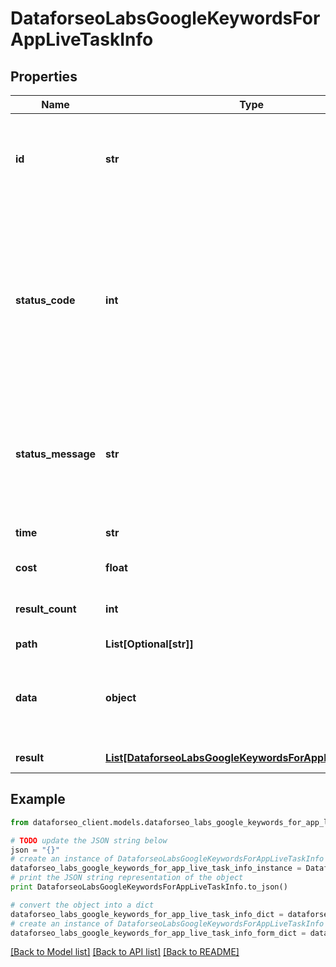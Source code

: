 # DataforseoLabsGoogleKeywordsForAppLiveTaskInfo


## Properties

Name | Type | Description | Notes
------------ | ------------- | ------------- | -------------
**id** | **str** | task identifier unique task identifier in our system in the UUID format | [optional] 
**status_code** | **int** | status code of the task generated by DataForSEO, can be within the following range: 10000-60000 you can find the full list of the response codes here | [optional] 
**status_message** | **str** | informational message of the task you can find the full list of general informational messages here | [optional] 
**time** | **str** | execution time, seconds | [optional] 
**cost** | **float** | total tasks cost, USD | [optional] 
**result_count** | **int** | number of elements in the result array | [optional] 
**path** | **List[Optional[str]]** | URL path | [optional] 
**data** | **object** | contains the same parameters that you specified in the POST request | [optional] 
**result** | [**List[DataforseoLabsGoogleKeywordsForAppLiveResultInfo]**](DataforseoLabsGoogleKeywordsForAppLiveResultInfo.md) | array of results | [optional] 

## Example

```python
from dataforseo_client.models.dataforseo_labs_google_keywords_for_app_live_task_info import DataforseoLabsGoogleKeywordsForAppLiveTaskInfo

# TODO update the JSON string below
json = "{}"
# create an instance of DataforseoLabsGoogleKeywordsForAppLiveTaskInfo from a JSON string
dataforseo_labs_google_keywords_for_app_live_task_info_instance = DataforseoLabsGoogleKeywordsForAppLiveTaskInfo.from_json(json)
# print the JSON string representation of the object
print DataforseoLabsGoogleKeywordsForAppLiveTaskInfo.to_json()

# convert the object into a dict
dataforseo_labs_google_keywords_for_app_live_task_info_dict = dataforseo_labs_google_keywords_for_app_live_task_info_instance.to_dict()
# create an instance of DataforseoLabsGoogleKeywordsForAppLiveTaskInfo from a dict
dataforseo_labs_google_keywords_for_app_live_task_info_form_dict = dataforseo_labs_google_keywords_for_app_live_task_info.from_dict(dataforseo_labs_google_keywords_for_app_live_task_info_dict)
```
[[Back to Model list]](../README.md#documentation-for-models) [[Back to API list]](../README.md#documentation-for-api-endpoints) [[Back to README]](../README.md)



